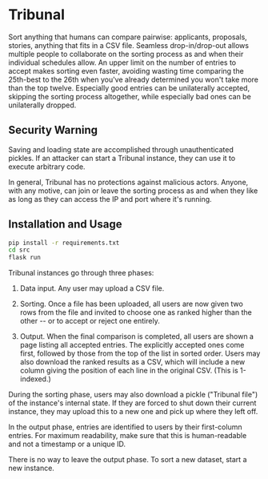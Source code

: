 # Tribunal

Sort anything that humans can compare pairwise: applicants, proposals, stories, anything that fits in a CSV file.  Seamless drop-in/drop-out allows multiple people to collaborate on the sorting process as and when their individual schedules allow.  An upper limit on the number of entries to accept makes sorting even faster, avoiding wasting time comparing the 25th-best to the 26th when you've already determined you won't take more than the top twelve.  Especially good entries can be unilaterally accepted, skipping the sorting process altogether, while especially bad ones can be unilaterally dropped.

## Security Warning

Saving and loading state are accomplished through unauthenticated pickles.  If an attacker can start a Tribunal instance, they can use it to execute arbitrary code.

In general, Tribunal has no protections against malicious actors.  Anyone, with any motive, can join or leave the sorting process as and when they like as long as they can access the IP and port where it's running.

## Installation and Usage

```bash
pip install -r requirements.txt
cd src
flask run
```

Tribunal instances go through three phases:

1. Data input.  Any user may upload a CSV file.

2. Sorting.  Once a file has been uploaded, all users are now given two rows from the file and invited to choose one as ranked higher than the other -- or to accept or reject one entirely.

3. Output.  When the final comparison is completed, all users are shown a page listing all accepted entries.  The explicitly accepted ones come first, followed by those from the top of the list in sorted order.  Users may also download the ranked results as a CSV, which will include a new column giving the position of each line in the original CSV.  (This is 1-indexed.)

During the sorting phase, users may also download a pickle ("Tribunal file") of the instance's internal state.  If they are forced to shut down their current instance, they may upload this to a new one and pick up where they left off.

In the output phase, entries are identified to users by their first-column entries.  For maximum readability, make sure that this is human-readable and not a timestamp or a unique ID.

There is no way to leave the output phase.  To sort a new dataset, start a new instance.
